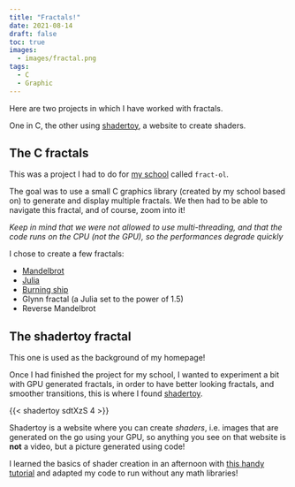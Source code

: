 ```yaml
---
title: "Fractals!"
date: 2021-08-14
draft: false
toc: true
images:
  - images/fractal.png
tags: 
  - C
  - Graphic
---
```


Here are two projects in which I have worked with fractals.

One in C, the other using [shadertoy](https://shadertoy.com), a website to
create shaders.

## The C fractals

This was a project I had to do for [my school](https://42.fr) called `fract-ol`.

The goal was to use a small C graphics library (created by my school based on)
to generate and display multiple fractals. We then had to be able to navigate
this fractal, and of course, zoom into it!

*Keep in mind that we were not allowed to use multi-threading, and that the code
runs on the CPU (not the GPU), so the performances degrade quickly*

I chose to create a few fractals:
- [Mandelbrot](https://en.wikipedia.org/wiki/Mandelbrot_set)
- [Julia](https://en.wikipedia.org/wiki/Julia_set)
- [Burning ship](https://en.wikipedia.org/wiki/Burning_Ship_fractal)
- Glynn fractal (a Julia set to the power of 1.5)
- Reverse Mandelbrot

## The shadertoy fractal

This one is used as the background of my homepage!

Once I had finished the project for my school, I wanted to experiment a bit with
GPU generated fractals, in order to have better looking fractals, and smoother
transitions, this is where I found [shadertoy](https://shadertoy.com).

{{< shadertoy sdtXzS 4 >}}

Shadertoy is a website where you can create *shaders*, i.e. images that are
generated on the go using your GPU, so anything you see on that website is
**not** a video, but a picture generated using code!

I learned the basics of shader creation in an afternoon with [this handy
tutorial](https://www.shadertoy.com/view/Md23DV) and adapted my code to run
without any math libraries!
